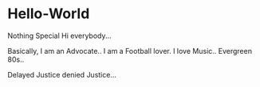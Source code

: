 # Hello-World
Nothing Special
Hi everybody...


Basically, I am an Advocate..
I am a Football lover. I love Music.. Evergreen 80s..
 
Delayed Justice denied Justice...
